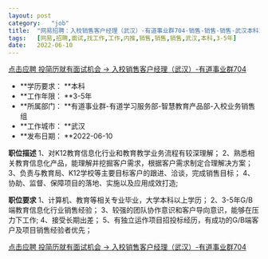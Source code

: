 ```yaml
---
layout:	post
category:	"job"
title:	"网易招聘：入校销售客户经理（武汉）-有道事业群704-销售-销售-销售-武汉本科3-5年"
tags:	[网易,招聘,面试,找工作,工作,内推,销售,销售,销售,武汉,本科,3-5年]
date:	2022-06-10
---
```


[点击应聘 投简历就有面试机会 -> 入校销售客户经理（武汉）-有道事业群704](http://mobile.bole.netease.com/bole/boleDetail?id=40777&employeeId=346f03c3cda5f04c&key=all)



- **学历要求： **本科
- **工作年限： **3-5年
- **所属部门： **有道事业群-有道学习服务部-智慧教育产品部-入校业务销售组
- **工作城市： **武汉
- **发布日期： **2022-06-10



**职位描述**
1、对K12教育信息化行业和教育教学业务流程有较深理解；
2、熟悉相关教育信息化产品，能理解并挖掘客户需求，根据客户需求制定合理解决方案；
3、负责与教育局、K12学校等主要目标客户的跟进、洽谈，完成销售目标；
4、协助、监督、保障项目的落地、实施以及应用成效打造;



**职位要求**
1、计算机、教育等相关专业毕业，大学本科以上学历；
2、3-5年G/B端教育信息化行业销售经验；
3、较强的团队协作意识和客户导向意识，能够在压力下工作;
4、接受长期出差；
5、有独立运作项目招投标经历，有成功的G/B端客户及项目销售经验者优先；



[点击应聘 投简历就有面试机会 -> 入校销售客户经理（武汉）-有道事业群704](http://mobile.bole.netease.com/bole/boleDetail?id=40777&employeeId=346f03c3cda5f04c&key=all)